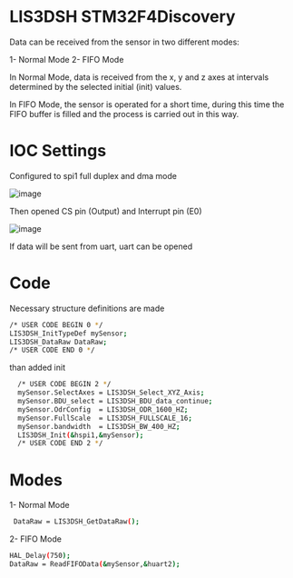 # LIS3DSH STM32F4Discovery

Data can be received from the sensor in two different modes:

1- Normal Mode
2- FIFO Mode

In Normal Mode, data is received from the x, y and z axes at intervals determined by the selected initial (init) values.

In FIFO Mode, the sensor is operated for a short time, during this time the FIFO buffer is filled and the process is carried out in this way.

# IOC Settings

Configured to spi1 full duplex and dma mode

![image](https://github.com/user-attachments/assets/32e013a9-f4ee-4449-aaae-8dc96e37db3c)

Then opened CS pin (Output) and Interrupt pin (E0)

![image](https://github.com/user-attachments/assets/e313f591-d685-4bd1-8230-d2ca8f7bfc5f)

If data will be sent from uart, uart can be opened

# Code 

Necessary structure definitions are made

```bash
/* USER CODE BEGIN 0 */
LIS3DSH_InitTypeDef mySensor;
LIS3DSH_DataRaw DataRaw;
/* USER CODE END 0 */
```

than added init

```bash
  /* USER CODE BEGIN 2 */
  mySensor.SelectAxes = LIS3DSH_Select_XYZ_Axis;
  mySensor.BDU_select = LIS3DSH_BDU_data_continue;
  mySensor.OdrConfig  = LIS3DSH_ODR_1600_HZ;
  mySensor.FullScale  = LIS3DSH_FULLSCALE_16;
  mySensor.bandwidth  = LIS3DSH_BW_400_HZ;
  LIS3DSH_Init(&hspi1,&mySensor);
  /* USER CODE END 2 */
```

# Modes

1- Normal Mode
```bash
 DataRaw = LIS3DSH_GetDataRaw();
```

2- FIFO Mode
```bash
HAL_Delay(750);
DataRaw = ReadFIFOData(&mySensor,&huart2);
```
